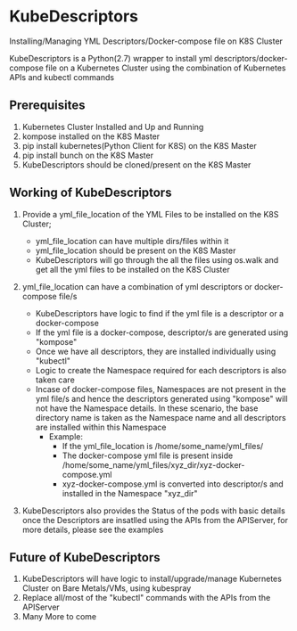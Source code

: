 # KubeDescriptors
Installing/Managing YML Descriptors/Docker-compose file on K8S Cluster

KubeDescriptors is a Python(2.7) wrapper to install yml descriptors/docker-compose file on a Kubernetes Cluster using the combination of Kubernetes APIs and kubectl commands

## Prerequisites

1. Kubernetes Cluster Installed and Up and Running
2. kompose installed on the K8S Master
3. pip install kubernetes(Python Client for K8S) on the K8S Master
4. pip install bunch on the K8S Master
5. KubeDescriptors should be cloned/present on the K8S Master

## Working of KubeDescriptors

1. Provide a yml_file_location of the YML Files to be installed on the K8S Cluster;
    * yml_file_location can have multiple dirs/files within it
    * yml_file_location should be present on the K8S Master
    * KubeDescriptors will go through the all the files using os.walk and get all the yml files to be installed on the K8S Cluster


2. yml_file_location can have a combination of yml descriptors or docker-compose file/s
    * KubeDescriptors have logic to find if the yml file is a descriptor or a docker-compose
    * If the yml file is a docker-compose, descriptor/s are generated using "kompose"
    * Once we have all descriptors, they are installed individually using "kubectl"
    * Logic to create the Namespace required for each descriptors is also taken care
    * Incase of docker-compose files, Namespaces are not present in the yml file/s and hence the descriptors generated using "kompose" will not have the Namespace details. In these scenario, the base directory name is taken as the Namespace name and all descriptors are installed within this Namespace
        * Example:
            -   If the yml_file_location is /home/some_name/yml_files/ 
            -   The docker-compose yml file is present inside /home/some_name/yml_files/xyz_dir/xyz-docker-compose.yml
            -   xyz-docker-compose.yml is converted into descriptor/s and installed in the Namespace "xyz_dir"
            
            
3. KubeDescriptors also provides the Status of the pods with basic details once the Descriptors are insatlled using the APIs from the APIServer, for more details, please see the examples

## Future of KubeDescriptors

1. KubeDescriptors will have logic to install/upgrade/manage Kubernetes Cluster on Bare Metals/VMs, using kubespray
2. Replace all/most of the "kubectl" commands with the APIs from the APIServer
3. Many More to come


            

